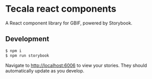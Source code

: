 # Tecala react components
A React component library for GBIF, powered by Storybook.

## Development

```bash
$ npm i
$ npm run storybook
```

Navigate to [http://localhost:6006](http://localhost:6006) to view your stories. They should automatically update as you develop.
